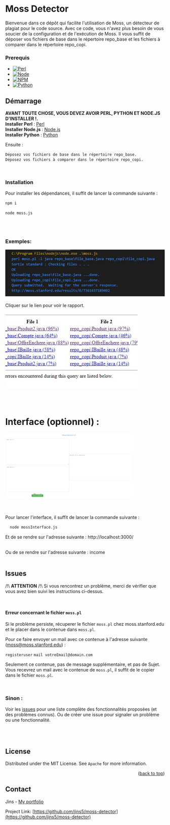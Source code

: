

# Moss Detector

Bienvenue dans ce dépôt qui facilite l'utilisation de Moss, un détecteur de plagiat pour le code source. Avec ce code, vous n'avez plus besoin de vous soucier de la configuration et de l'exécution de Moss. Il vous suffit de déposer vos fichiers de base dans le répertoire repo_base et les fichiers à comparer dans le répertoire repo_copi.






### Prerequis

* [![Perl][Perl]][Perl-url]
* [![Node][Node.js]][Node-url]
* [![NPM][NPM]][NPM-url]
* [![Python][Python]][Python-url]






<!-- GETTING STARTED -->
## Démarrage

**AVANT TOUTE CHOSE, VOUS DEVEZ AVOIR PERL, PYTHON ET NODE.JS D'INSTALLER !.**  
__Installer Perl__ : <a href="https://www.perl.org/get.html" target="_blank">Perl</a>  
__Installer Node.js__ : <a href="https://nodejs.org/en" target="_blank">Node.js</a>  
__Installer Python__ : <a href="https://www.python.org/" target="_blank">Python</a>


Ensuite :

    Déposez vos fichiers de base dans le répertoire repo_base.
    Déposez vos fichiers à comparer dans le répertoire repo_copi.



<br>

### Installation

Pour installer les dépendances, il suffit de lancer la commande suivante :


  ```sh
  npm i
  ```

 ```sh
node moss.js
  ```

<br><br>

### Exemples: 


<img src= "docs/example_1.jpg">
<br><br>
Cliquer sur le lien pour voir le rapport. <br><br>
<img src= "docs/example_2.jpg">


<br><br>
# Interface (optionnel) :


  
  
<img src= "docs/interface.jpg" width="80%">

<br><br>
Pour lancer l'interface, il suffit de lancer la commande suivante :
```sh
  node mossInterface.js
  ```
Et de se rendre sur l'adresse suivante : http://localhost:3000/ <br><br>

Ou de se rendre sur l'adresse suivante : income <br><br>

## Issues

/!\ **ATTENTION** /!\\
Si vous rencontrez un problème, merci de vérifier que vous avez bien suivi les instructions ci-dessus.

<br>

#### Erreur concernant le fichier ``moss.pl``
Si le problème persiste, récuperer le fichier ``moss.pl`` chez moss.stanford.edu et le placer dans le contenue dans ``moss.pl``.

Pour ce faire envoyer un mail avec ce contenue à l'adresse suivante (moss@moss.stanford.edu) :


``registeruser``
``mail votreEmail@domain.com``

Seulement ce contenue, pas de message supplémentaire, et pas de Sujet.
Vous recevrez un mail avec le contenue de ``moss.pl``, il suffit de le copier dans le fichier ``moss.pl``.

<br>

### Sinon :

Voir les [issues](https://github.com/jins5/) pour une liste complète des fonctionnalités proposées (et des problèmes connus).
Ou de créer une issue pour signaler un problème ou une fonctionnalité.






<br><br>
<!-- LICENSE -->
## License

Distributed under the MIT License. See `Apache` for more information.

<p align="right">(<a href="#Prerequis">back to top</a>)</p>



<!-- CONTACT -->
## Contact

Jins - [My portfolio](jins5.github.io/portfolio)

Project Link: [https://github.com/jins5/moss-detector](https://github.com/jins5/moss-detector)








[Node.js]: https://img.shields.io/badge/Node.js-339933?style=for-the-badge&logo=nodedotjs&logoColor=white
[Node-url]: https://nodejs.org/en/
[NPM]: https://img.shields.io/badge/NPM-CB3837?style=for-the-badge&logo=npm&logoColor=white
[NPM-url]: https://www.npmjs.com/
[Perl]: https://img.shields.io/badge/Perl-39457E?style=for-the-badge&logo=perl&logoColor=white
[Perl-url]: https://www.perl.org/
[Python]: https://img.shields.io/badge/Python-3776AB?style=for-the-badge&logo=python&logoColor=white
[Python-url]: https://www.python.org/



